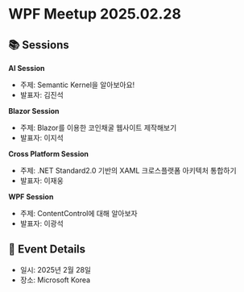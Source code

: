 # WPF Meetup 2025.02.28

## 📚 Sessions

**AI Session**
- 주제: Semantic Kernel을 알아보아요!
- 발표자: 김진석


**Blazor Session**
- 주제: Blazor를 이용한 코인채굴 웹사이트 제작해보기
- 발표자: 이지석


**Cross Platform Session**
- 주제: .NET Standard2.0 기반의 XAML 크로스플랫폼 아키텍처 통합하기
- 발표자: 이재웅


**WPF Session**
- 주제: ContentControl에 대해 알아보자
- 발표자: 이광석


## 📅 Event Details
- 일시: 2025년 2월 28일
- 장소: Microsoft Korea
